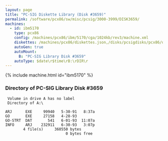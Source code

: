 ```yaml
---
layout: page
title: "PC-SIG Diskette Library (Disk #3659)"
permalink: /software/pcx86/sw/misc/pcsig/3000-3999/DISK3659/
machines:
  - id: ibm5170
    type: pcx86
    config: /machines/pcx86/ibm/5170/cga/1024kb/rev3/machine.xml
    diskettes: /machines/pcx86/diskettes.json,/disks/pcsigdisks/pcx86/diskettes.json
    autoGen: true
    autoMount:
      B: "PC-SIG Library Disk #3659"
    autoType: $date\r$time\rB:\rDIR\r
---
```


{% include machine.html id="ibm5170" %}

### Directory of PC-SIG Library Disk #3659

     Volume in drive A has no label
     Directory of A:\

    ARJ      EXE     99940   5-30-91   8:37a
    GO       EXE     27158   4-28-93
    GO-STRT  DAT       541   6-01-93  11:07a
    INFO     ARJ    232911   6-30-93   3:07p
            4 file(s)     360550 bytes
                               0 bytes free
